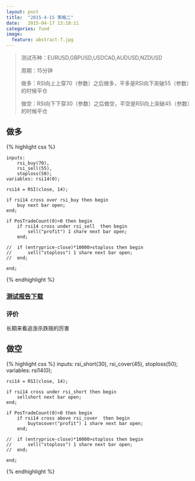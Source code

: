 ```yaml
---
layout: post
title:  "2015-4-15 策略二"
date:   2015-04-17 13:18:11
categories: fund
image:
  feature: abstract-7.jpg
---
```


> 测试币种：EURUSD,GBPUSD,USDCAD,AUDUSD,NZDUSD
>
> 周期：15分钟
>
> 做多：RSI向上上穿70（参数）之后做多，平多是RSI向下突破55（参数）的时候平仓
>
> 做空：RSI向下下穿30（参数）之后做空，平空是RSI向上突破45（参数）的时候平仓

## 做多

{% highlight css %}

	inputs: 
		rsi_buy(70),
		rsi_sell(55),
		stoploss(50);
	variables: rsi14(0);

	rsi14 = RSI(close, 14);

	if rsi14 cross over rsi_buy then begin
		buy next bar open;
	end;

	if PosTradeCount(0)>0 then begin
		if rsi14 cross under rsi_sell  then begin
			sell("profit") 1 share next bar open;
		end;
		
	//	if (entryprice-close)*10000>stoploss then begin
	//		sell("stoploss") 1 share next bar open;
	//	end;

	end;


{% endhighlight %}

### [测试报告下载]()


### 评价

长期来看追涨杀跌赔的厉害

## 做空

{% highlight css %}
	inputs: 
		rsi_short(30),
		rsi_cover(45),
		stoploss(50);
	variables: rsi14(0);

	rsi14 = RSI(close, 14);

	if rsi14 cross under rsi_short then begin
		sellshort next bar open;
	end;

	if PosTradeCount(0)>0 then begin
		if rsi14 cross above rsi_cover  then begin
			buytocover("profit") 1 share next bar open;
		end;
		
	//	if (entryprice-close)*10000>stoploss then begin
	//		sell("stoploss") 1 share next bar open;
	//	end;

	end;

{% endhighlight %}
